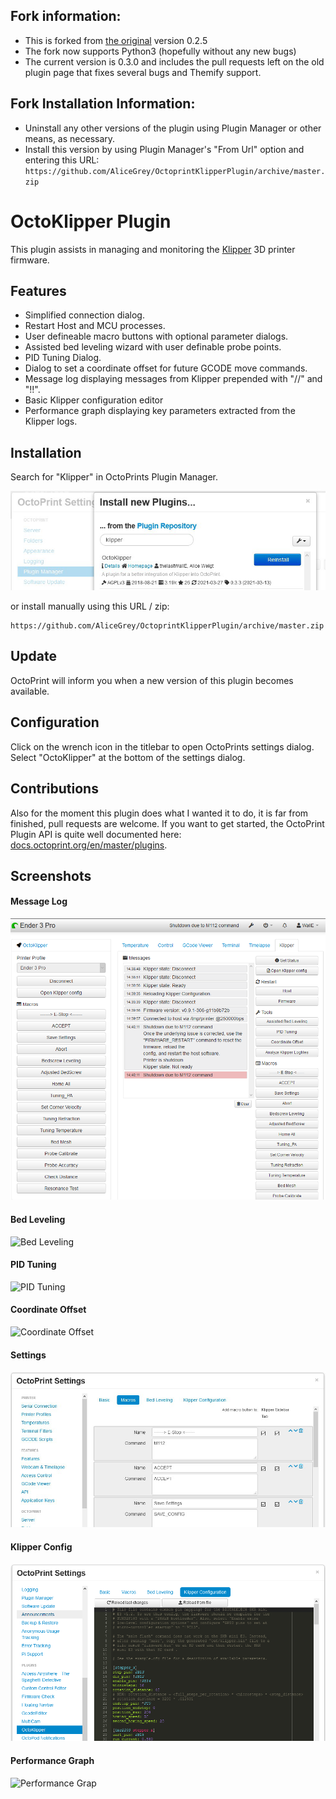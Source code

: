 ## Fork information:
- This is forked from [the original](https://github.com/mmone/OctoprintKlipperPlugin) version 0.2.5
- The fork now supports Python3 (hopefully without any new bugs)
- The current version is 0.3.0 and includes the pull requests left on the old plugin page that fixes several bugs and Themify support.

## Fork Installation Information:
- Uninstall any other versions of the plugin using Plugin Manager or other means, as necessary.
- Install this version by using Plugin Manager's "From Url" option and entering this URL:
`https://github.com/AliceGrey/OctoprintKlipperPlugin/archive/master.zip`


# OctoKlipper Plugin
This plugin assists in managing and monitoring the [Klipper](https://github.com/KevinOConnor/klipper) 3D printer firmware.

## Features
- Simplified connection dialog.
- Restart Host and MCU processes.
- User defineable macro buttons with optional parameter dialogs.
- Assisted bed leveling wizard with user definable probe points.
- PID Tuning Dialog.
- Dialog to set a coordinate offset for future GCODE move commands.
- Message log displaying messages from Klipper prepended with "//" and "!!".
- Basic Klipper configuration editor
- Performance graph displaying key parameters extracted from the Klipper logs.

## Installation

Search for "Klipper" in OctoPrints Plugin Manager.

![Message Log](docs/assets/img/install.png)

or install manually using this URL / zip:

    https://github.com/AliceGrey/OctoprintKlipperPlugin/archive/master.zip

## Update

OctoPrint will inform you when a new version of this plugin becomes available.

## Configuration

Click on the wrench icon in the titlebar to open OctoPrints settings dialog. Select "OctoKlipper" at the bottom of the settings dialog.

## Contributions

Also for the moment this plugin does what I wanted it to do, it is far from finished, pull requests are welcome. If you want to get started, the OctoPrint Plugin API is quite well documented here: [docs.octoprint.org/en/master/plugins](http://docs.octoprint.org/en/master/plugins).


## Screenshots

#### Message Log
![Message Log](docs/assets/img/message-log.png)

#### Bed Leveling
![Bed Leveling](docs/assets/img/bed-leveling.png)

#### PID Tuning
![PID Tuning](docs/assets/img/pid-tuning.png)

#### Coordinate Offset
![Coordinate Offset](docs/assets/img/offset.png)

#### Settings
![Settings](docs/assets/img/settings.png)

#### Klipper Config
![Klipper Config](docs/assets/img/klipper-config.png)

#### Performance Graph
![Performance Grap](docs/assets/img/performance-graph.png)

